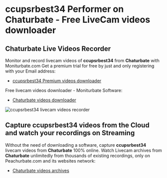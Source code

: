 # ccupsrbest34 Performer on Chaturbate - Free LiveCam videos downloader

## Chaturbate Live Videos Recorder

Monitor and record livecam videos of **ccupsrbest34** from **Chaturbate** with Moniturbate.com
Get a premium trial for free by just and only registering with your Email address:
* [ccupsrbest34 Premium videos downloader](https://moniturbate.com/request-demo-licence-key.html)

Free livecam videos downloader - Moniturbate Software:
* [Chaturbate videos downloader](https://moniturbate.com/moniturbate-download-software.html)

![ccupsrbest34 livecam videos recorder](https://peachurnet.com/templates/moniturbate-software.png)


## Capture ccupsrbest34 videos from the Cloud and watch your recordings on Streaming

Without the need of downloading a software, capture **ccupsrbest34** livecam videos from **Chaturbate** 100% online.
Watch Livecam archives from **Chaturbate** unlimitedly from thousands of existing recordings, only on Peachurbate.com and its websites network:
* [Chaturbate videos archives](https://peachurnet.com/)
